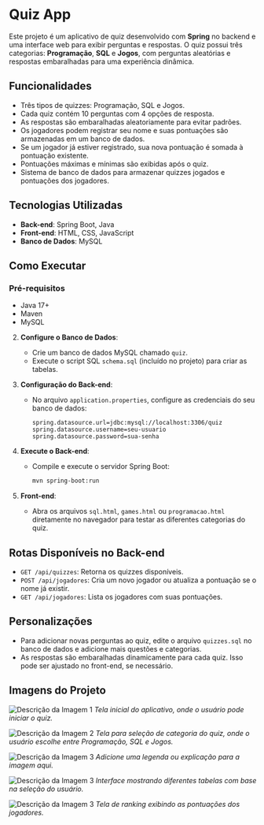 # Quiz App

Este projeto é um aplicativo de quiz desenvolvido com **Spring** no backend e uma interface web para exibir perguntas e respostas. O quiz possui três categorias: **Programação**, **SQL** e **Jogos**, com perguntas aleatórias e respostas embaralhadas para uma experiência dinâmica.

## Funcionalidades

- Três tipos de quizzes: Programação, SQL e Jogos.
- Cada quiz contém 10 perguntas com 4 opções de resposta.
- As respostas são embaralhadas aleatoriamente para evitar padrões.
- Os jogadores podem registrar seu nome e suas pontuações são armazenadas em um banco de dados.
- Se um jogador já estiver registrado, sua nova pontuação é somada à pontuação existente.
- Pontuações máximas e mínimas são exibidas após o quiz.
- Sistema de banco de dados para armazenar quizzes jogados e pontuações dos jogadores.

## Tecnologias Utilizadas

- **Back-end**: Spring Boot, Java
- **Front-end**: HTML, CSS, JavaScript
- **Banco de Dados**: MySQL

## Como Executar

### Pré-requisitos

- Java 17+
- Maven
- MySQL
2. **Configure o Banco de Dados**:
   - Crie um banco de dados MySQL chamado `quiz`.
   - Execute o script SQL `schema.sql` (incluído no projeto) para criar as tabelas.

3. **Configuração do Back-end**:
   - No arquivo `application.properties`, configure as credenciais do seu banco de dados:
     ```properties
     spring.datasource.url=jdbc:mysql://localhost:3306/quiz
     spring.datasource.username=seu-usuario
     spring.datasource.password=sua-senha
     ```

4. **Execute o Back-end**:
   - Compile e execute o servidor Spring Boot:
     ```bash
     mvn spring-boot:run
     ```

5. **Front-end**:
   - Abra os arquivos `sql.html`, `games.html` ou `programacao.html` diretamente no navegador para testar as diferentes categorias do quiz.

## Rotas Disponíveis no Back-end

- `GET /api/quizzes`: Retorna os quizzes disponíveis.
- `POST /api/jogadores`: Cria um novo jogador ou atualiza a pontuação se o nome já existir.
- `GET /api/jogadores`: Lista os jogadores com suas pontuações.

## Personalizações

- Para adicionar novas perguntas ao quiz, edite o arquivo `quizzes.sql` no banco de dados e adicione mais questões e categorias.
- As respostas são embaralhadas dinamicamente para cada quiz. Isso pode ser ajustado no front-end, se necessário.

## Imagens do Projeto

![Descrição da Imagem 1](https://github.com/user-attachments/assets/2db6fda3-9325-491c-9219-6b0cbbd816b0)
*Tela inicial do aplicativo, onde o usuário pode iniciar o quiz.*

![Descrição da Imagem 2](https://github.com/user-attachments/assets/4092c5ae-5f1e-4ba9-b694-92635035363d)
*Tela para seleção de categoria do quiz, onde o usuário escolhe entre Programação, SQL e Jogos.*

![Descrição da Imagem 3](https://github.com/user-attachments/assets/1a486e97-9269-408f-9b00-bba351e96f38)
*Adicione uma legenda ou explicação para a imagem aqui.*

![Descrição da Imagem 3](https://github.com/user-attachments/assets/1807816d-12d5-4e65-89a1-05e0397230d7)
*Interface mostrando diferentes tabelas com base na seleção do usuário.*

![Descrição da Imagem 3](https://github.com/user-attachments/assets/25d37a43-e2ef-44f9-bc76-57d39aa9e478)
*Tela de ranking exibindo as pontuações dos jogadores.*
